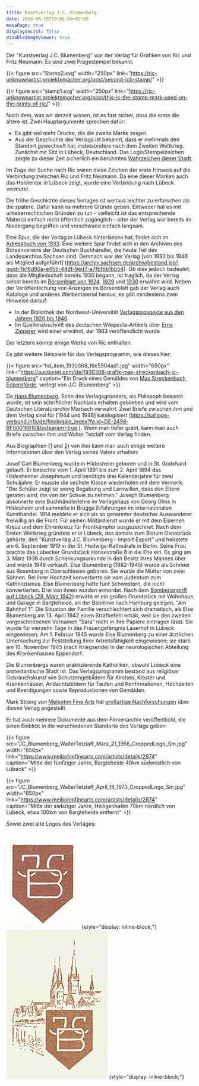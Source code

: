 ```yaml
---
title: Kunstverlag J.C. Blumenberg
date: 2020-08-18T19:01:09+02:00
metaPage: true
displayInList: false
disableImageViewer: true
---
```


Der "Kunstverlag J.C. Blumenberg" war der Verlag für Grafiken von Ric und Fritz Neumann. Es sind zwei Prägestempel bekannt.

{{< figure src="Stamp2.svg" width="250px" link="https://ric-unknownartist.projektemacher.org/post/second-jcb-stamp/" >}}

{{< figure src="stamp1.svg" width="250px" link="https://ric-unknownartist.projektemacher.org/post/this-is-the-stamp-mark-used-on-the-prints-of-ric/" >}}

Nach dem, was wir derzeit wissen, ist es fast sicher, dass die erste die ältere ist. Zwei Hauptargumente sprechen dafür:
* Es gibt viel mehr Drucke, die die zweite Marke zeigen.
* Aus der Geschichte des Verlags ist bekannt, dass er mehrmals den Standort gewechselt hat, insbesondere nach dem Zweiten Weltkrieg. Zunächst mit Sitz in Lübeck, Deutschland. Das Logo/Stempelzeichen zeigte zu dieser Zeit sicherlich ein berühmtes [Wahrzeichen dieser Stadt](https://ric-unknownartist.projektemacher.org/post/second-jcb-stamp/).

Im Zuge der Suche nach Ric waren diese Zeichen der erste Hinweis auf die Verbindung zwischen Ric und Fritz Neumann. Da eine dieser Marken auch das Holstentor in Lübeck zeigt, wurde eine Verbindung nach Lübeck vermutet.

Die frühe Geschichte dieses Verlages ist weitaus leichter zu erforschen als die spätere. Dafür kann es mehrere Gründe geben. Entweder hat es mit urheberrechtlichen Gründen zu tun - vielleicht ist das entsprechende Material einfach nicht öffentlich zugänglich - oder der Verlag war bereits im Niedergang begriffen und verschwand einfach langsam.

Eine Spur, die der Verlag in Lübeck hinterlassen hat, findet sich im [Adressbuch von 1933](https://digital-stadtbibliothek.luebeck.de/viewer/fullscreen/L130311933/990/). Eine weitere Spur findet sich in den Archiven des Börsenvereins der Deutschen Buchhändler, die heute Teil des Landesarchivs Sachsen sind. Demnach war der Verlag [von 1930 bis 1946 als Mitglied aufgeführt] (https://archiv.sachsen.de/archiv/bestand.jsp?guid=1b16d60a-e455-44df-9ed7-a7fbfbb1bb54). Ob dies jedoch bedeutet, dass die Mitgliedschaft bereits 1930 begann, ist fraglich, da der Verlag selbst bereits im [Börsenblatt von 1924](https://digital.slub-dresden.de/data/kitodo/Brsfded_1666418854-1924112501_01-f/Brsfded_1666418854-1924112501_01-f_tif/jpegs/Brsfded_1666418854-1924112501_01-f.pdf), [1929](https://www.boersenblatt-digital.de/pageview?tx_dlf[id]=2576&tx_dlf[page]=54) und [1930](https://www.boersenblatt-digital.de/pageview?tx_dlf[id]=2796&tx_dlf[page]=6) erwähnt wird.
Neben der Veröffentlichung von Anzeigen im Börsenblatt gab der Verlag auch Kataloge und anderes Werbematerial heraus; es gibt mindestens zwei Hinweise darauf:
* In der Bibliothek der Nordwest-Universität [Verlagsprospekte aus den Jahren 1920 bis 1940](https://findingaids.library.northwestern.edu/repositories/7/archival_objects/507010)
* Im Quellenabschnitt des deutschen Wikipedia-Artikels über [Erns Zipperer](https://de.wikipedia.org/wiki/Ernst_Zipperer) wird einer erwähnt, der 1963 veröffendlicht wurde

Der letztere könnte einige Werke von Ric enthalten.

Es gibt weitere Beispiele für das Verlagsprogramm, wie dieses hier:

{{< figure src="hd_item_1930368_16e5904ad1.jpg" width="650px" link="https://auctionet.com/de/1930368-grafik-max-streckenbach-jc-blumenberg" caption="Ein Druck eines Gemäldes von [Max Streckenbach, Eckernförde](https://www.museum-eckernfoerde.de/das-museum/unsere-sammlung/streckenbach/), verlegt von J.C. Blumenberg" >}}

Da [Hans Blumenberg](https://en.wikipedia.org/wiki/Hans_Blumenberg), Sohn des Verlagsgründers, als Philosoph bekannt wurde, ist sein schriftlicher Nachlass erhalten geblieben und wird vom Deutschen Literaturarchiv Marbach verwahrt. Zwei Briefe zwischen ihm und dem Verlag sind für [1944 und 1946] katalogisiert (https://kalliope-verbund.info/de/findingaid_index?fa.id=DE-2498-BF00016610&lastparam=true.). Wenn man tiefer gräbt, kann man auch Briefe zwischen ihm und Walter Tetzlaff vom Verlag finden.

Aus Biographien ([1](https://www.herder.de/hk/hefte/archiv/2020/7-2020/blumenbergs-engel-zum-100-geburtstag-des-philosophen-hans-blumenberg/) und [2](https://ikaz-communio.de/ojs/index.php/ikaz/article/view/6115/6037)) von ihm kann man auch einige weitere Informationen über den Verlag seines Vaters erhalten:

Josef Carl Blumenberg wurde in Hildesheim geboren und in St. Godehard getauft. Er besuchte vom 1. April 1891 bis zum 2. April 1894 das Hildesheimer Josephinum und benötigte drei Kalenderjahre für zwei Schuljahre. Er musste die sechste Klasse wiederholen mit dem Vermerk: "Der Schüler zeigt so wenig Begabung und Lernwillen, dass den Eltern geraten wird, ihn von der Schule zu nehmen." Joseph Blumenberg absolvierte eine Buchhändlerlehre im Verlagshaus von Georg Olms in Hildesheim und sammelte in Brügge Erfahrungen im internationalen Kunsthandel. 1914 meldete er sich als so genannter deutscher Auswanderer freiwillig an die Front.  Für seinen Militärdienst wurde er mit dem Eisernen Kreuz und dem Ehrenkreuz für Frontkämpfer ausgezeichnet.  Nach dem Ersten Weltkrieg gründete er in Lübeck, das damals zum Bistum Osnabrück gehörte, den "Kunstverlag J.C. Blumenberg - Import Export" und heiratete am 6. September 1919 in der St. Hedwigs-Kathedrale in Berlin. Seine Frau brachte das Lübecker Grundstück Hansestraße 6 in die Ehe ein. Es ging am 3. März 1938 durch Schenkungsurkunde in den Besitz ihres Mannes über und wurde 1948 verkauft.
Else Blumenberg (1882-1945) wurde als Schreier aus Rosenberg in Oberschlesien geboren. Sie wurde die Mutter von zwei Söhnen. Bei ihrer Hochzeit konvertierte sie vom Judentum zum Katholizismus. Else Blumenberg hatte fünf Schwestern, die nicht konvertierten. Drei von ihnen wurden ermordet.
Nach dem [Bombenangriff auf Lübeck (28. März 1942)](https://en.wikipedia.org/wiki/Bombing_of_L%C3%BCbeck_in_World_War_II) erwirbt er ein großes Grundstück mit Wohnhaus und Garage in Bargteheide, an der Bahnlinie nach Hamburg gelegen, "Am Bahnhof 1".
Die Situation der Familie verschlechtert sich dramatisch, als Else Blumenberg am 13. April 1942 einen Strafbefehl erhält, weil sie den zweiten vorgeschriebenen Vornamen "Sara" nicht in ihre Papiere eintragen lässt. Sie wurde für vierzehn Tage in das Frauengefängnis Lauerhof in Lübeck eingewiesen. Am 1. Februar 1945 wurde Else Blumenberg zu einer ärztlichen Untersuchung zur Feststellung ihrer Arbeitsfähigkeit eingewiesen; sie starb am 10. November 1945 (nach Kriegsende) in der neurologischen Abteilung des Krankenhauses Eppendorf.

Die Blumenbergs waren praktizierende Katholiken, obwohl Lübeck eine protestantische Stadt ist. Das Verlagsprogramm bestand aus religiöser Gebrauchskunst wie Schutzengelbildern für Kirchen, Klöster und Krankenhäuser, Andachtsbildern für Taufen und Konfirmationen, Hochzeiten und Beerdigungen sowie Reproduktionen von Gemälden.

Mark Strong von [Meibohm Fine Arts](https://www.meibohmfinearts.com/) hat [großartige Nachforschungen](https://www.meibohmfinearts.com/artists/details/2874) über diesen Verlag angestellt.

Er hat auch mehrere Dokumente aus dem Firmenarchiv veröffentlicht, die einen Einblick in die verschiedenen Standorte des Verlags geben:

{{< figure src="JC_Blumenberg_WalterTetzlaff_März_21_1956_CroppedLogo_Sm.jpg" width="650px" link="https://www.meibohmfinearts.com/artists/details/2874" caption="Mitte der fünfziger Jahre, Bargteheide 40km südwestlich von Lübeck" >}}

{{< figure src="JC_Blumenberg_WalterTetzlaff_April_18_1973_CroppedLogo_Sm.jpg" width="650px" link="https://www.meibohmfinearts.com/artists/details/2874" caption="Mitte der siebziger Jahre, Heiligenhafen 70km nördlich von Lübeck, etwa 100km von Bargteheide entfernt" >}}

Sowie zwei alte Logos des Verlages:

<div style="display: flex; justify-content: space-around; align-items: center;">

![](./logo1.jpeg)
{style="display: inline-block;"}
![](./logo2.jpeg)
{style="display: inline-block;"}

</div>
